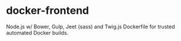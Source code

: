 # docker-frontend
Node.js w/ Bower, Gulp, Jeet (sass) and Twig.js Dockerfile for trusted automated Docker builds.

